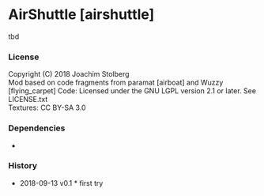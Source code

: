 # AirShuttle [airshuttle]


tbd

### License
Copyright (C) 2018 Joachim Stolberg  
Mod based on code fragments from paramat [airboat] and Wuzzy [flying_carpet]
Code: Licensed under the GNU LGPL version 2.1 or later. See LICENSE.txt  
Textures: CC BY-SA 3.0

### Dependencies 
-


### History 
- 2018-09-13  v0.1  * first try
